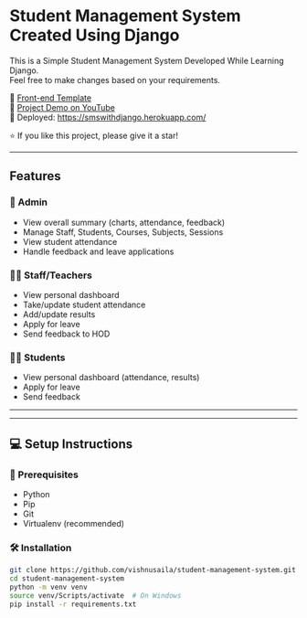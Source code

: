 # Student Management System Created Using Django

This is a Simple Student Management System Developed While Learning Django.  
Feel free to make changes based on your requirements.

🔗 [Front-end Template](http://adminlte.io "Admin LTE.io")  
🎥 [Project Demo on YouTube](https://www.youtube.com/watch?v=kArCR96m7uo)  
🚀 Deployed: https://smswithdjango.herokuapp.com/

⭐ If you like this project, please give it a star!

---

## Features

### 👑 Admin
- View overall summary (charts, attendance, feedback)
- Manage Staff, Students, Courses, Subjects, Sessions
- View student attendance
- Handle feedback and leave applications

### 👨‍🏫 Staff/Teachers
- View personal dashboard
- Take/update student attendance
- Add/update results
- Apply for leave
- Send feedback to HOD

### 👨‍🎓 Students
- View personal dashboard (attendance, results)
- Apply for leave
- Send feedback

---



---

## 💻 Setup Instructions

### 🔧 Prerequisites
- Python
- Pip
- Git
- Virtualenv (recommended)

### 🛠 Installation
```bash
git clone https://github.com/vishnusaila/student-management-system.git
cd student-management-system
python -m venv venv
source venv/Scripts/activate  # On Windows
pip install -r requirements.txt
